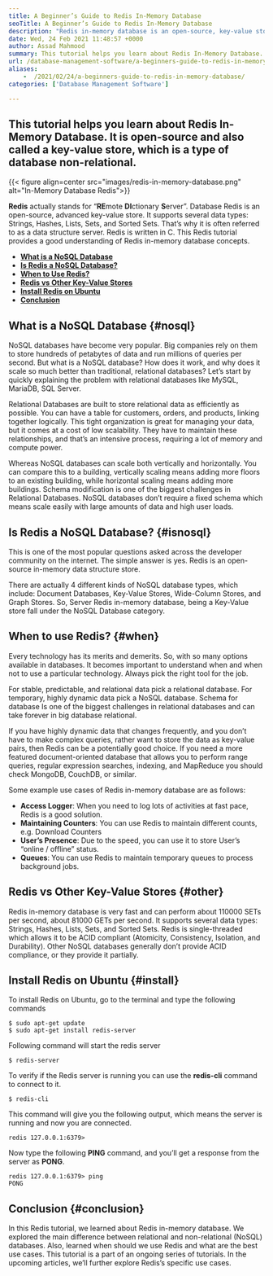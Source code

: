 ```yaml
---
title: A Beginner’s Guide to Redis In-Memory Database
seoTitle: A Beginner’s Guide to Redis In-Memory Database
description: "Redis in-memory database is an open-source, key-value store. It's also called a NoSQL database. This redis tutorial guides you about core concepts of redis."
date: Wed, 24 Feb 2021 11:48:57 +0000
author: Assad Mahmood
summary: This tutorial helps you learn about Redis In-Memory Database. It is open-source and also called a key-value store, which is a type of database non-relational.
url: /database-management-software/a-beginners-guide-to-redis-in-memory-database/
aliases: 
    -  /2021/02/24/a-beginners-guide-to-redis-in-memory-database/
categories: ['Database Management Software']

---
```

## This tutorial helps you learn about Redis In-Memory Database. It is open-source and also called a key-value store, which is a type of database non-relational.

{{< figure align=center src="images/redis-in-memory-database.png" alt="In-Memory Database Redis">}}  

**Redis** actually stands for “**RE**mote **DI**ctionary **S**erver”. Database Redis is an open-source, advanced key-value store. It supports several data types: Strings, Hashes, Lists, Sets, and Sorted Sets. That’s why it is often referred to as a data structure server. Redis is written in C. This Redis tutorial provides a good understanding of Redis in-memory database concepts. 

  * **[What is a NoSQL Database][1]**
  * **[Is Redis a NoSQL Database?][2]**
  * **[When to Use Redis?][3]**
  * **[Redis vs Other Key-Value Stores][4]**
  * **[Install Redis on Ubuntu][5]**
  * **[Conclusion][6]**

## What is a NoSQL Database {#nosql}

NoSQL databases have become very popular. Big companies rely on them to store hundreds of petabytes of data and run millions of queries per second. But what is a NoSQL database? How does it work, and why does it scale so much better than traditional, relational databases? Let’s start by quickly explaining the problem with relational databases like MySQL, MariaDB, SQL Server. 

Relational Databases are built to store relational data as efficiently as possible. You can have a table for customers, orders, and products, linking together logically. This tight organization is great for managing your data, but it comes at a cost of low scalability. They have to maintain these relationships, and that’s an intensive process, requiring a lot of memory and compute power. 

Whereas NoSQL databases can scale both vertically and horizontally. You can compare this to a building, vertically scaling means adding more floors to an existing building, while horizontal scaling means adding more buildings. Schema modification is one of the biggest challenges in Relational Databases. NoSQL databases don’t require a fixed schema which means scale easily with large amounts of data and high user loads.

## Is Redis a NoSQL Database? {#isnosql}

This is one of the most popular questions asked across the developer community on the internet. The simple answer is yes. Redis is an open-source in-memory data structure store. 

There are actually 4 different kinds of NoSQL database types, which include: Document Databases, Key-Value Stores, Wide-Column Stores, and Graph Stores. So, Server Redis in-memory database, being a Key-Value store fall under the NoSQL Database category.

## When to use Redis?  {#when}

Every technology has its merits and demerits. So, with so many options available in databases. It becomes important to understand when and when not to use a particular technology. Always pick the right tool for the job.

For stable, predictable, and relational data pick a relational database. For temporary, highly dynamic data pick a NoSQL database. Schema for database Is one of the biggest challenges in relational databases and can take forever in big database relational. 

If you have highly dynamic data that changes frequently, and you don’t have to make complex queries, rather want to store the data as key-value pairs, then Redis can be a potentially good choice. If you need a more featured document-oriented database that allows you to perform range queries, regular expression searches, indexing, and MapReduce you should check MongoDB, CouchDB, or similar.

Some example use cases of Redis in-memory database are as follows:

  * **Access Logger**: When you need to log lots of activities at fast pace, Redis is a good solution.
  * **Maintaining Counters**: You can use Redis to maintain different counts, e.g. Download Counters
  * **User’s Presence**: Due to the speed, you can use it to store User’s “online / offline” status. 
  * **Queues**: You can use Redis to maintain temporary queues to process background jobs.

## Redis vs Other Key-Value Stores {#other}

Redis in-memory database is very fast and can perform about 110000 SETs per second, about 81000 GETs per second. It supports several data types: Strings, Hashes, Lists, Sets, and Sorted Sets. Redis is single-threaded which allows it to be ACID compliant (Atomicity, Consistency, Isolation, and Durability). Other NoSQL databases generally don’t provide ACID compliance, or they provide it partially.

## Install Redis on Ubuntu {#install}

To install Redis on Ubuntu, go to the terminal and type the following commands


```
$ sudo apt-get update 
$ sudo apt-get install redis-server
```


Following command will start the redis server


```
$ redis-server
```


To verify if the Redis server is running you can use the **redis-cli** command to connect to it.


```
$ redis-cli 
```


This command will give you the following output, which means the server is running and now you are connected.


```
redis 127.0.0.1:6379>
```


Now type the following **PING** command, and you’ll get a response from the server as **PONG**.


```
redis 127.0.0.1:6379> ping
PONG
```


## Conclusion {#conclusion}

In this Redis tutorial, we learned about Redis in-memory database. We explored the main difference between relational and non-relational (NoSQL) databases. Also, learned when should we use Redis and what are the best use cases. This tutorial is a part of an ongoing series of tutorials. In the upcoming articles, we’ll further explore Redis’s specific use cases.

 [1]: #nosql
 [2]: #isnosql
 [3]: #when
 [4]: #other
 [5]: #install
 [6]: #conclusion